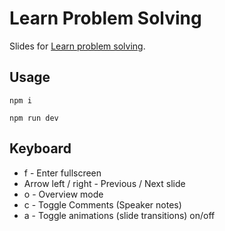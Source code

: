 # Learn Problem Solving

Slides for [Learn problem solving](https://joyofcode.xyz/learn-problem-solving).

## Usage

```shell
npm i
```

```shell
npm run dev
```

## Keyboard

-   f - Enter fullscreen
-   Arrow left / right - Previous / Next slide
-   o - Overview mode
-   c - Toggle Comments (Speaker notes)
-   a - Toggle animations (slide transitions) on/off

